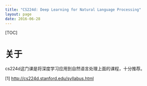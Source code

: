```yaml
---
title: "CS224d: Deep Learning for Natural Language Processing"
layout: page
date: 2016-06-28
---
```

[TOC]

# 关于 
cs224d这门课是将深度学习应用到自然语言处理上面的课程，十分推荐。




[1] <http://cs224d.stanford.edu/syllabus.html>


